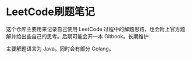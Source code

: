 # LeetCode刷题笔记

这个仓库主要用来记录自己使用 LeetCode 过程中的解题思路，也会附上官方题解并给出些自己的思考。后期可能会开一本 Gitbook。长期维护

主要解题语言为 Java，同时会有部分 Golang。
